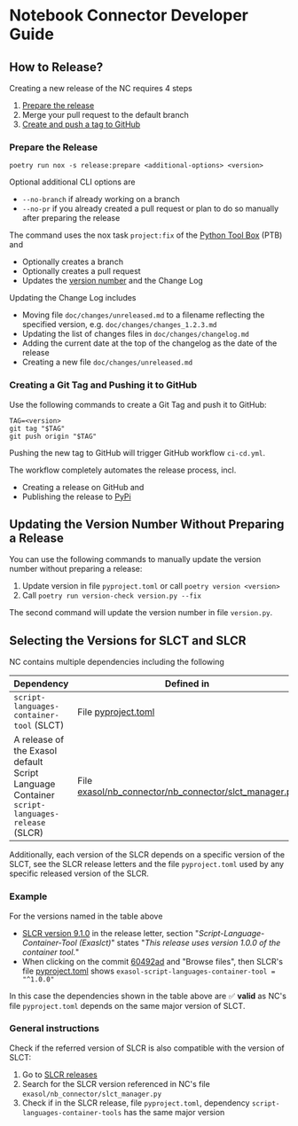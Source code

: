 # Notebook Connector Developer Guide

## How to Release?

Creating a new release of the NC requires 4 steps

1. [Prepare the release](#prepare-the-release)
2. Merge your pull request to the default branch
3. [Create and push a tag to GitHub](#creating-a-git-tag-and-pushing-it-to-github)

### Prepare the Release

```shell
poetry run nox -s release:prepare <additional-options> <version>
```

Optional additional CLI options are
* `--no-branch` if already working on a branch
* `--no-pr` if you already created a pull request or plan to do so manually after preparing the release

The command uses the nox task `project:fix` of the [Python Tool
Box](https://github.com/exasol/python-toolbox/) (PTB) and
* Optionally creates a branch
* Optionally creates a pull request
* Updates the [version number](#updating-the-version-number-without-preparing-a-release) and the Change Log

Updating the Change Log includes
* Moving file `doc/changes/unreleased.md` to a filename reflecting the specified version, e.g. `doc/changes/changes_1.2.3.md`
* Updating the list of changes files in `doc/changes/changelog.md`
* Adding the current date at the top of the changelog as the date of the release
* Creating a new file `doc/changes/unreleased.md`

### Creating a Git Tag and Pushing it to GitHub

Use the following commands to create a Git Tag and push it to GitHub:

```shell
TAG=<version>
git tag "$TAG"
git push origin "$TAG"
```

Pushing the new tag to GitHub will trigger GitHub workflow `ci-cd.yml`.

The workflow completely automates the release process, incl.
* Creating a release on GitHub and
* Publishing the release to [PyPi](https://pypi.org/)

## Updating the Version Number Without Preparing a Release

You can use the following commands to manually update the version number without preparing a release:

1. Update version in file `pyproject.toml` or call `poetry version <version>`
2. Call `poetry run version-check version.py --fix`

The second command will update the version number in file `version.py`.

## Selecting the Versions for SLCT and SLCR

NC contains multiple dependencies including the following

| Dependency | Defined in | Example |
|------------|------------|---------|
| `script-languages-container-tool` (SLCT) | File [pyproject.toml](https://github.com/exasol/notebook-connector/blob/main/pyproject.toml) | `exasol-script-languages-container-tool = "^1.0.0"` |
| A release of the Exasol default Script Language Container `script-languages-release` (SLCR) | File [exasol/nb_connector/nb_connector/slct_manager.py](https://github.com/exasol/notebook-connector/blob/main/exasol/nb_connector/slct_manager.py) | `SLC_RELEASE_TAG = "9.1.0"` |

Additionally, each version of the SLCR depends on a specific version of the SLCT, see the SLCR release letters and the file `pyproject.toml` used by any specific released version of the SLCR.

### Example

For the versions named in the table above

* [SLCR version 9.1.0](https://github.com/exasol/script-languages-release/releases/tag/9.1.0) in the release letter, section  "_Script-Language-Container-Tool (Exaslct)_" states "_This release uses version 1.0.0 of the container tool._"
* When clicking on the commit [60492ad](https://github.com/exasol/script-languages-release/blob/60492ade8679948ddbaddee47596c04b16959344/pyproject.toml#L28) and "Browse files", then SLCR's file [pyproject.toml](https://github.com/exasol/script-languages-release/commit/abd3c4b3fff220215ddd75ff98284e6076d44671#diff-50c86b7ed8ac2cf95bd48334961bf0530cdc77b5a56f852c5c61b89d735fd711R28) shows `exasol-script-languages-container-tool = "^1.0.0"`

In this case the dependencies shown in the table above are ✅ **valid** as NC's file `pyproject.toml` depends on the same major version of SLCT.

### General instructions

Check if the referred version of SLCR is also compatible with the version of SLCT:

1. Go to [SLCR releases](https://github.com/exasol/script-languages-release/releases)
2. Search for the SLCR version referenced in NC's file `exasol/nb_connector/slct_manager.py`
3. Check if in the SLCR release, file  `pyproject.toml`, dependency `script-languages-container-tools` has the same major version
